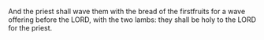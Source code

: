 And the priest shall wave them with the bread of the firstfruits for a wave offering before the LORD, with the two lambs: they shall be holy to the LORD for the priest.
